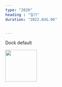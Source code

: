 ```yaml
---
type: "2020"
heading : "일기"
duration: "2022.AUG.06"


---
```

 
 
Dock default
 
<img src="/todo/images/dock_default.png" width="100" >
 